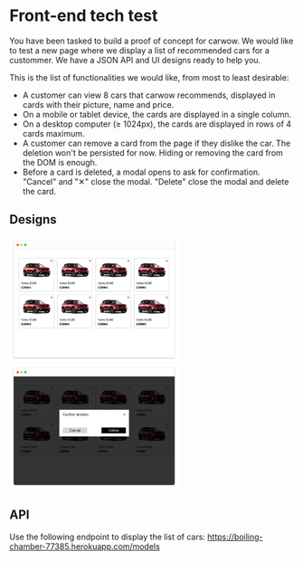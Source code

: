 # Front-end tech test

You have been tasked to build a proof of concept for carwow. We would like to test a new page where we display a list of recommended cars for a custommer.
We have a JSON API and UI designs ready to help you.

This is the list of functionalities we would like, from most to least desirable:
- A customer can view 8 cars that carwow recommends, displayed in cards with their picture, name and price.
- On a mobile or tablet device, the cards are displayed in a single column.
- On a desktop computer (≥ 1024px), the cards are displayed in rows of 4 cards maximum.
- A customer can remove a card from the page if they dislike the car. The deletion won't be persisted for now. Hiding or removing the card from the DOM is enough.
- Before a card is deleted, a modal opens to ask for confirmation. "Cancel" and "✕" close the modal. "Delete" close the modal and delete the card.

## Designs

<img src="img/grid.jpg" alt="Cards grid" width="300"/>
<img src="img/modal.jpg" alt="Delete modal" width="300"/>

## API

Use the following endpoint to display the list of cars: <https://boiling-chamber-77385.herokuapp.com/models>

